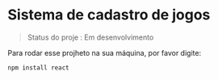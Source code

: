 <h1>Sistema de cadastro de jogos </h1>
  
> Status  do proje : Em desenvolvimento

Para rodar esse projheto na sua máquina, por favor digite:

```
npm install react
```
